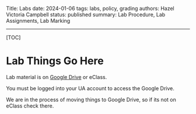 Title: Labs
date: 2024-01-06
tags: labs, policy, grading
authors: Hazel Victoria Campbell
status: published
summary: Lab Procedure, Lab Assignments, Lab Marking

----

[TOC]

# Lab Things Go Here

Lab material is on [Google Drive](https://drive.google.com/drive/folders/1FaHUHGuYQfd_dgy4nNFjZjhDAh-0UIWS?usp=sharing) or eClass.

You must be logged into your UA account to access the Google Drive.

We are in the process of moving things to Google Drive, so if its not on eClass check there.
